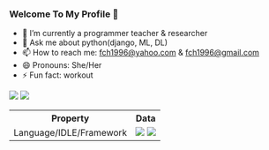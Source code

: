 ### Welcome To My Profile 👋

- 🔭 I’m currently a programmer teacher & researcher
- 💬 Ask me about python(django, ML, DL)
- 📫 How to reach me: fch1996@yahoo.com & fch1996@gmail.com 
- 😄 Pronouns: She/Her
- ⚡ Fun fact: workout
<img src="https://camo.githubusercontent.com/b63829002619a320af6f4041db8cee841e83287d3b843feb42464adb81032193/68747470733a2f2f6769746875622d726561646d652d73746174732e76657263656c2e6170702f6170692f746f702d6c616e67733f757365726e616d653d76616c656e74696e656665726e616e646573266c616e67735f636f756e743d32302673686f775f69636f6e733d74727565266c6f63616c653d656e266c61796f75743d636f6d70616374">

<img src="https://github-readme-stats.vercel.app/api?username=anuraghazra&show_icons=true&theme=tokyonight">

<table>
  <tr>
    <th>Property</th>
    <th>Data</th>
  </tr>
  <tr>
    <td>
      Language/IDLE/Framework
    </td>
    <td>
    <img src="https://camo.githubusercontent.com/4b30b4c40d84c6fe0a2f12d9d710873a534bda8237bfd2a7fdb6794ab18c4ae9/68747470733a2f2f696d672e736869656c64732e696f2f62616467652f2d507974686f6e2d3337373641423f7374796c653d666c6174266c6f676f3d507974686f6e266c6f676f436f6c6f723d7768697465"> 
      <img src="https://camo.githubusercontent.com/077275120598988276e62391fb8f0ee7a7424519c0529a7147474e33ab68f572/68747470733a2f2f696d672e736869656c64732e696f2f62616467652f2d446a616e676f2d3337373641423f7374796c653d666c6174266c6f676f3d446a616e676f266c6f676f436f6c6f723d7768697465"> 
    </td>
  </tr>
</table>



